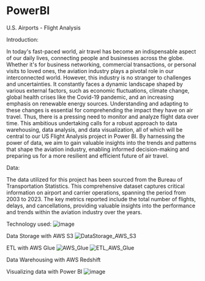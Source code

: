# PowerBI
U.S. Airports - Flight Analysis

Introduction:

In today's fast-paced world, air travel has become an indispensable aspect of our daily lives, connecting people and businesses across the globe. Whether it's for business networking, commercial transactions, or personal visits to loved ones, the aviation industry plays a pivotal role in our interconnected world.
However, this industry is no stranger to challenges and uncertainties. It constantly faces a dynamic landscape shaped by various external factors, such as economic fluctuations, climate change, global health crises like the Covid-19 pandemic, and an increasing emphasis on renewable energy sources.
Understanding and adapting to these changes is essential for comprehending the impact they have on air travel. Thus, there is a pressing need to monitor and analyze flight data over time. This ambitious undertaking calls for a robust approach to data warehousing, data analysis, and data visualization, all of which will be central to our US Flight Analysis project in Power BI. By harnessing the power of data, we aim to gain valuable insights into the trends and patterns that shape the aviation industry, enabling informed decision-making and preparing us for a more resilient and efficient future of air travel.

Data:

The data utilized for this project has been sourced from the Bureau of Transportation Statistics. This comprehensive dataset captures critical information on airport and carrier operations, spanning the period from 2003 to 2023. The key metrics reported include the total number of flights, delays, and cancellations, providing valuable insights into the performance and trends within the aviation industry over the years.


Technology used:
![image](https://github.com/McG33k/PowerBI-US-FLIGHTS-ANALYSIS/assets/14897813/481f544f-a23a-4cde-9776-1586c20630f6)

Data Storage with AWS S3
![DataStorage_AWS_S3](https://github.com/McG33k/PowerBI-US-FLIGHTS-ANALYSIS/assets/14897813/d8e7a6d2-8eb7-4edf-919b-2b1951024065)

ETL with AWS Glue
![AWS_Glue](https://github.com/McG33k/PowerBI-US-FLIGHTS-ANALYSIS/assets/14897813/f301e2df-5d19-4d6b-bfd0-229ee65b00fa)
![ETL_AWS_Glue](https://github.com/McG33k/PowerBI-US-FLIGHTS-ANALYSIS/assets/14897813/40a5af33-7f2f-49f4-befa-da8d80c14ae1)

Data Warehousing with AWS Redshift

Visualizing data with Power BI
![image](https://github.com/McG33k/PowerBI-US-FLIGHTS-ANALYSIS/assets/14897813/5d1426f8-7807-4bea-beac-cf32f4615a81)




